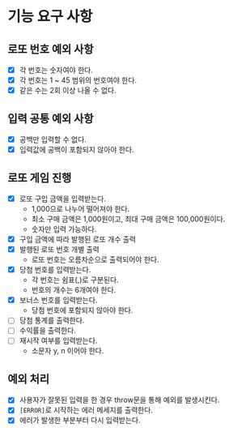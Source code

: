 # 기능 요구 사항

## 로또 번호 예외 사항

- [x] 각 번호는 숫자여야 한다.
- [x] 각 번호는 1 ~ 45 범위의 번호여야 한다.
- [x] 같은 수는 2회 이상 나올 수 없다.

## 입력 공통 예외 사항

- [x] 공백만 입력할 수 없다.
- [x] 입력값에 공백이 포함되지 않아야 한다.

## 로또 게임 진행

- [x] 로또 구입 금액을 입력받는다.
  - 1,000으로 나누어 떨어져야 한다.
  - 최소 구매 금액은 1,000원이고, 최대 구매 금액은 100,000원이다.
  - 숫자만 입력 가능하다.
- [x] 구입 금액에 따라 발행된 로또 개수 출력
- [x] 발행된 로또 번호 개별 출력
  - 로또 번호는 오름차순으로 출력되어야 한다.
- [x] 당첨 번호를 입력받는다.
  - 각 번호는 쉼표(,)로 구분된다.
  - 번호의 개수는 6개여야 한다.
- [x] 보너스 번호를 입력받는다.
  - 당첨 번호에 포함되지 않아야 한다.
- [ ] 당첨 통계를 출력한다.
- [ ] 수익률을 출력한다.
- [ ] 재시작 여부를 입력받는다.
  - 소문자 y, n 이어야 한다.

## 예외 처리

- [x] 사용자가 잘못된 입력을 한 경우 throw문을 통해 예외를 발생시킨다.
- [x] `[ERROR]`로 시작하는 에러 메세지를 출력한다.
- [x] 에러가 발생한 부분부터 다시 입력받는다.
